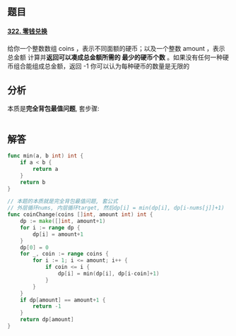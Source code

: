 ## 题目

#### [322. 零钱兑换](https://leetcode-cn.com/problems/coin-change/)

给你一个整数数组 coins ，表示不同面额的硬币；以及一个整数 amount ，表示总金额
计算并**返回可以凑成总金额所需的 最少的硬币个数** 。如果没有任何一种硬币组合能组成总金额，返回 -1 
你可以认为每种硬币的数量是无限的

## 分析

本质是**完全背包最值问题**, 套步骤:

```go

```



## 解答

```go
func min(a, b int) int {
    if a < b {
        return a
    }
    return b
}

// 本题的本质就是完全背包最值问题, 套公式
// 外层循环nums, 内层循环target, 然后dp[i] = min(dp[i], dp[i-nums[j]]+1)
func coinChange(coins []int, amount int) int {
    dp := make([]int, amount+1)
    for i := range dp {
        dp[i] = amount+1
    }
    dp[0] = 0
    for _, coin := range coins {
        for i := 1; i <= amount; i++ {
            if coin <= i {
                dp[i] = min(dp[i], dp[i-coin]+1)
            }
        }
    }
    if dp[amount] == amount+1 {
        return -1
    }
    return dp[amount]
}
```

